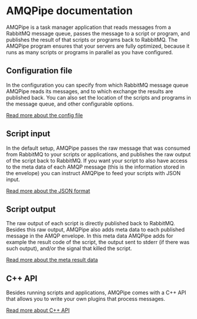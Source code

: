 # AMQPipe documentation

AMQPipe is a task manager application that reads messages from a 
RabbitMQ message queue, passes the message to a script or program, 
and publishes the result of that scripts or programs back to RabbitMQ. 
The AMQPipe program ensures that your servers are fully optimized, 
because it runs as many scripts or programs in parallel as you have 
configured.


## Configuration file

In the configuration you can specify from which RabbitMQ message queue 
AMQPipe reads its messages, and to which exchange the results are
published back. You can also set the location of the scripts and programs
in the message queue, and other configurable options.

[Read more about the config file](copernica-docs:AMQPipe/configuration)


## Script input

In the default setup, AMQPipe passes the raw message that was consumed
from RabbitMQ to your scripts or applications, and publishes the raw
output of the script back to RabbitMQ. If you want your script to also
have access to the meta data of each AMQP message (this is the 
information stored in the envelope) you can instruct AMQPipe to 
feed your scripts with JSON input.

[Read more about the JSON format](copernica-docs:AMQPipe/json)


## Script output

The raw output of each script is directly published back to RabbitMQ.
Besides this raw output, AMQPipe also adds meta data to each published
message in the AMQP envelope. In this meta data AMQPipe adds for
example the result code of the script, the output sent to stderr (if
there was such output), and/or the signal that killed the script.

[Read more about the meta result data](copernica-docs:AMQPipe/results)


## C++ API

Besides running scripts and applications, AMQPipe comes with a C++
API that allows you to write your own plugins that process messages.

[Read more about C++ API](copernica-docs:AMQPipe/shared-objects)
